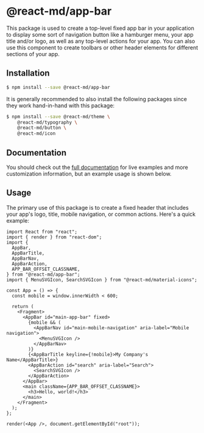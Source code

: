 # @react-md/app-bar

This package is used to create a top-level fixed app bar in your application to
display some sort of navigation button like a hamburger menu, your app title
and/or logo, as well as any top-level actions for your app. You can also use
this component to create toolbars or other header elements for different
sections of your app.

## Installation

```sh
$ npm install --save @react-md/app-bar
```

It is generally recommended to also install the following packages since they
work hand-in-hand with this package:

```sh
$ npm install --save @react-md/theme \
    @react-md/typography \
    @react-md/button \
    @react-md/icon
```

<!-- DOCS_REMOVE -->

## Documentation

You should check out the
[full documentation](https://react-md.dev/packages/app-bar) for live examples
and more customization information, but an example usage is shown below.

<!-- DOCS_REMOVE_END -->

## Usage

The primary use of this package is to create a fixed header that includes your
app's logo, title, mobile navigation, or common actions. Here's a quick example:

```tsx
import React from "react";
import { render } from "react-dom";
import {
  AppBar,
  AppBarTitle,
  AppBarNav,
  AppBarAction,
  APP_BAR_OFFSET_CLASSNAME,
} from "@react-md/app-bar";
import { MenuSVGIcon, SearchSVGIcon } from "@react-md/material-icons";

const App = () => {
  const mobile = window.innerWidth < 600;

  return (
    <Fragment>
      <AppBar id="main-app-bar" fixed>
        {mobile && (
          <AppBarNav id="main-mobile-navigation" aria-label="Mobile navigation">
            <MenuSVGIcon />
          </AppBarNav>
        )}
        {<AppBarTitle keyline={!mobile}>My Company's Name</AppBarTitle>}
        <AppBarAction id="search" aria-label="Search">
          <SearchSVGIcon />
        </AppBarAction>
      </AppBar>
      <main className={APP_BAR_OFFSET_CLASSNAME}>
        <h3>Hello, world!</h3>
      </main>
    </Fragment>
  );
};

render(<App />, document.getElementById("root"));
```

